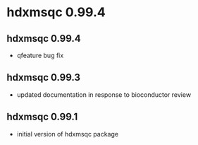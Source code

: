 # hdxmsqc 0.99.4

## hdxmsqc 0.99.4

- qfeature bug fix

## hdxmsqc 0.99.3

- updated documentation in response to bioconductor review

## hdxmsqc 0.99.1

- initial version of hdxmsqc package

